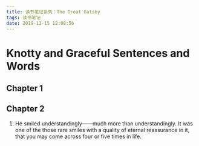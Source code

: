 ```yaml
---
title: 读书笔记系列：The Great Gatsby
tags: 读书笔记
date: 2019-12-15 12:08:56
---
```



# Knotty and Graceful Sentences and Words
## Chapter 1
## Chapter 2
1. He smiled understandingly——much more than understandingly. It was
one of the those rare smiles with a quality of eternal reassurance in it,
that you may come across four or five times in life.

